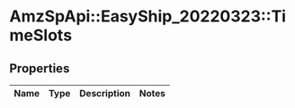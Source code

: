# AmzSpApi::EasyShip_20220323::TimeSlots

## Properties
Name | Type | Description | Notes
------------ | ------------- | ------------- | -------------

